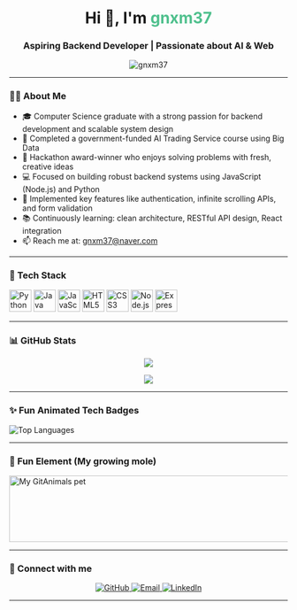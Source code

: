 <h1 align="center">Hi 👋, I'm <b style="color:#4fc08d">gnxm37</b></h1>
<h3 align="center">Aspiring Backend Developer | Passionate about AI & Web</h3>

<p align="center">
  <img src="https://komarev.com/ghpvc/?username=gnxm37&label=Profile%20views&color=0e75b6&style=flat" alt="gnxm37" />
</p>

---

### 👨‍🎓 About Me

- 🎓 Computer Science graduate with a strong passion for backend development and scalable system design  
- 🧠 Completed a government-funded AI Trading Service course using Big Data  
- 🏅 Hackathon award-winner who enjoys solving problems with fresh, creative ideas  
- 💻 Focused on building robust backend systems using JavaScript (Node.js) and Python  
- 🔁 Implemented key features like authentication, infinite scrolling APIs, and form validation  
- 📚 Continuously learning: clean architecture, RESTful API design, React integration  
- 📫 Reach me at: <a href="mailto:gnxm37@naver.com">gnxm37@naver.com</a>

---

### 🚀 Tech Stack

<p align="left">
  <img alt="Python" src="https://cdn.jsdelivr.net/gh/devicons/devicon/icons/python/python-original.svg" width="40" height="40" />
  <img alt="Java" src="https://cdn.jsdelivr.net/gh/devicons/devicon/icons/java/java-original.svg" width="40" height="40" />
  <img alt="JavaScript" src="https://cdn.jsdelivr.net/gh/devicons/devicon/icons/javascript/javascript-original.svg" width="40" height="40" />
  <img alt="HTML5" src="https://cdn.jsdelivr.net/gh/devicons/devicon/icons/html5/html5-original.svg" width="40" height="40" />
  <img alt="CSS3" src="https://cdn.jsdelivr.net/gh/devicons/devicon/icons/css3/css3-original.svg" width="40" height="40" />
  <img alt="Node.js" src="https://cdn.jsdelivr.net/gh/devicons/devicon/icons/nodejs/nodejs-original.svg" width="40" height="40" />
  <img alt="Express" src="https://cdn.jsdelivr.net/gh/devicons/devicon/icons/express/express-original.svg" width="40" height="40" />
</p>

---

### 📊 GitHub Stats

<p align="center">
  <img src="https://github-readme-stats.vercel.app/api?username=gnxm37&show_icons=true&theme=tokyonight" />
</p>
<p align="center">
  <img src="https://github-readme-streak-stats.herokuapp.com/?user=gnxm37&theme=tokyonight" />
</p>

---

### ✨ Fun Animated Tech Badges

<p align="left">
  <img src="https://github-readme-stats.vercel.app/api/top-langs/?username=gnxm37&layout=compact&theme=tokyonight" alt="Top Languages" />
</p>

---

### 💬 Fun Element (My growing mole)

<a href="https://www.gitanimals.org/en_US?utm_medium=image&utm_source=gnxm37&utm_content=line" target="_blank" rel="noopener noreferrer">
  <img
    src="https://render.gitanimals.org/lines/gnxm37?pet-id=703527561344648045"
    width="600"
    height="120"
    alt="My GitAnimals pet"
  />
</a>

---

### 🔗 Connect with me

<p align="center">
  <a href="https://github.com/gnxm37" target="_blank" rel="noopener noreferrer">
    <img src="https://img.shields.io/badge/GitHub-181717?style=for-the-badge&logo=github&logoColor=white" alt="GitHub" />
  </a>
  <a href="mailto:gnxm37@naver.com" target="_blank" rel="noopener noreferrer">
    <img src="https://img.shields.io/badge/Email-D14836?style=for-the-badge&logo=gmail&logoColor=white" alt="Email" />
  </a>
  <a href="https://linkedin.com/in/gnxm37" target="_blank" rel="noopener noreferrer">
    <img src="https://img.shields.io/badge/LinkedIn-0A66C2?style=for-the-badge&logo=linkedin&logoColor=white" alt="LinkedIn" />
  </a>
</p>

---
